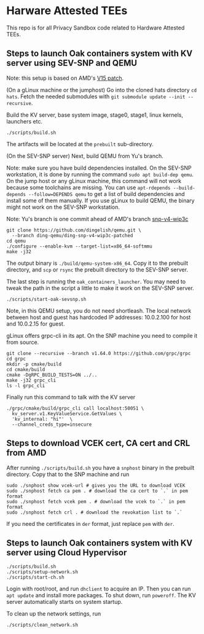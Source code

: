 # Harware Attested TEEs

This repo is for all Privacy Sandbox code related to Hardware Attested TEEs.

## Steps to launch Oak containers system with KV server using SEV-SNP and QEMU

Note: this setup is based on AMD's
[V15 patch](https://lore.kernel.org/kvm/20240502231140.GC13783@ls.amr.corp.intel.com/T/).

(On a gLinux machine or the jumphost)
Go into the cloned hats directory `cd hats`.
Fetch the needed submodules with `git
submodule update --init --recursive`.

Build the KV server, base system image, stage0, stage1, linux kernels, launchers
etc.

```
./scripts/build.sh
```

The artifacts will be located at the `prebuilt` sub-directory.

(On the SEV-SNP server) Next, build QEMU from Yu's branch.

Note: make sure you have build dependencies installed. On the SEV-SNP
workstation, it is done by running the command `sudo apt build-dep qemu`. On the
jump host or any gLinux machine, this command will not work because some
toolchains are missing. You can use `apt-rdepends --build-depends
--follow=DEPENDS qemu` to get a list of build dependencies and install some of
them manually. If you use gLinux to build QEMU, the binary might not work on the
SEV-SNP workstation.

Note: Yu's branch is one commit ahead of AMD's branch
[snp-v4-wip3c](https://github.com/amdese/qemu/commits/snp-v4-wip3c)

```
git clone https://github.com/dingelish/qemu.git \
  --branch ding-qemu/ding-snp-v4-wip3c-patched
cd qemu
./configure --enable-kvm --target-list=x86_64-softmmu
make -j32
```

The output binary is `./build/qemu-system-x86_64`. Copy it to the prebuilt
directory, and `scp` or `rsync` the prebuilt directory to the SEV-SNP server.

The last step is running the `oak_containers_launcher`. You may need to tweak
the path in the script a little to make it work on the SEV-SNP server.

```
./scripts/start-oak-sevsnp.sh
```

Note, in this QEMU setup, you do not need shortleash. The local network between
host and guest has hardcoded IP addresses: 10.0.2.100 for host and 10.0.2.15 for
guest.

gLinux offers grpc-cli in its apt. On the SNP machine you need to compile it
from source.

```
git clone --recursive --branch v1.64.0 https://github.com/grpc/grpc
cd grpc
mkdir -p cmake/build
cd cmake/build
cmake -DgRPC_BUILD_TESTS=ON ../..
make -j32 grpc_cli
ls -l grpc_cli
```

Finally run this command to talk with the KV server

```
./grpc/cmake/build/grpc_cli call localhost:50051 \
  kv_server.v1.KeyValueService.GetValues \
  'kv_internal: "hi"'  \
  --channel_creds_type=insecure
```

## Steps to download VCEK cert, CA cert and CRL from AMD

After running `./scripts/build.sh` you have a `snphost` binary in the prebuilt
directory. Copy that to the SNP machine and run

```
sudo ./snphost show vcek-url # gives you the URL to download VCEK
sudo ./snphost fetch ca pem . # download the ca cert to `.` in pem format
sudo ./snphost fetch vcek pem . # download the vcek to `.` in pem format
sudo ./snphost fetch crl . # download the revokation list to `.`
```

If you need the certificates in `der` format, just replace `pem` with `der`.

## Steps to launch Oak containers system with KV server using Cloud Hypervisor

```
./scripts/build.sh
./scripts/setup-network.sh
./scripts/start-ch.sh
```

Login with root/root, and run `dhclient` to acquire an IP. Then you can run `apt
update` and install more packages. To shut down, run `poweroff`. The KV server
automatically starts on system startup.

To clean up the network settings, run

```
./scripts/clean_network.sh
```
